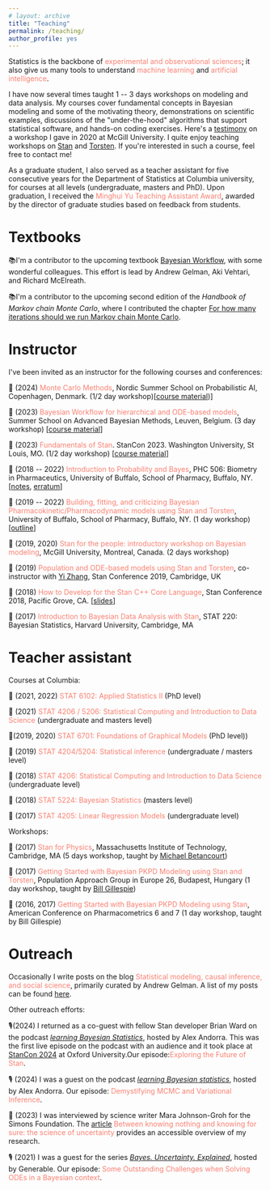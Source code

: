 ```yaml
---
# layout: archive
title: "Teaching"
permalink: /teaching/
author_profile: yes
---
```


Statistics is the backbone of <span style="color:Salmon">experimental and observational sciences</span>; it also give us many tools to understand <span style="color:Salmon">machine learning</span> and <span style="color:Salmon">artificial intelligence</span>.

I have now several times taught 1 -- 3 days workshops on modeling and data analysis.
My courses cover fundamental concepts in Bayesian modeling and some of the motivating theory, demonstrations on scientific examples, discussions of the "under-the-hood" algorithms that support statistical software, and hands-on coding exercises.
Here's a [testimony](https://statmodeling.stat.columbia.edu/2020/08/19/i-just-wanted-to-say-that-for-the-first-time-in-three-4-years-of-efforts-i-have-a-way-to-estimate-my-model/) on a workshop I gave in 2020 at McGill University.
I quite enjoy teaching workshops on [Stan](https://mc-stan.org/) and [Torsten](https://github.com/metrumresearchgroup/Torsten). If you're interested in such a course, feel free to contact me!

As a graduate student, I also served as a teacher assistant for five consecutive years for the Department of Statistics at Columbia university, for courses at all levels (undergraduate, masters and PhD).
Upon graduation, I received the <span style="color:Salmon">Minghui Yu Teaching Assistant Award</span>, awarded by the director of graduate studies based on feedback from students.

# Textbooks

📚I'm a contributor to the upcoming textbook [Bayesian Workflow](https://sites.stat.columbia.edu/gelman/workflow-book/), with some wonderful colleagues. This effort is lead by Andrew Gelman, Aki Vehtari, and Richard McElreath.

📚I'm a contributor to the upcoming second edition of the _Handbook of Markov chain Monte Carlo_, where I contributed the chapter [For how many iterations should we run Markov chain Monte Carlo](https://arxiv.org/abs/2311.02726).


# Instructor

I've been invited as an instructor for the following courses and conferences:

📙 (2024) <span style="color:Salmon">Monte Carlo Methods</span>, Nordic Summer School on Probabilistic AI, Copenhagen, Denmark. (1/2 day workshop)[[course material](https://github.com/probabilisticai/nordic-probai-2024/tree/main/day4/Charles%20Margoissan))]

📙 (2023) <span style="color:Salmon">Bayesian Workflow for hierarchical and ODE-based models</span>, Summer School on Advanced Bayesian Methods, Leuven, Belgium. (3 day workshop) [[course material](https://github.com/charlesm93/stanTutorial/tree/main/Leuven_summer_school2023)]

📙 (2023) <span style="color:Salmon">Fundamentals of Stan</span>. StanCon 2023. Washington University, St Louis, MO. (1/2 day workshop) [[course material](https://github.com/charlesm93/stanTutorial/tree/main/StanCon2023)]

📙 (2018 -- 2022) <span style="color:Salmon">Introduction to Probability and Bayes</span>, PHC 506: Biometry in Pharmaceutics, University of Buffalo, School of Pharmacy, Buffalo, NY. [[notes](http://charlesm93.github.io/files/Prob&Bayes.pdf), [erratum](http://charlesm93.github.io/files/notes_erratum.pdf)]

📙 (2019 -- 2022) <span style="color:Salmon">Building, fitting, and criticizing Bayesian Pharmacokinetic/Pharmacodynamic models using Stan and Torsten</span>, University of Buffalo, School of Pharmacy, Buffalo, NY. (1 day workshop) [[outline](http://charlesm93.github.io/files/outline-torsten_workshop.pdf)]

📙 (2019, 2020) <span style="color:Salmon">Stan for the people: introductory workshop on Bayesian modeling</span>, McGill University,
Montreal, Canada. (2 days workshop)

📙 (2019) <span style="color:Salmon">Population and ODE-based models using Stan and Torsten</span>,
co-instructor with [Yi Zhang](https://metrumrg.com/team_member/yi-zhang-ph-d/), Stan Conference 2019, Cambridge, UK

📙 (2018) <span style="color:Salmon">How to Develop for the Stan C++ Core Language</span>, Stan Conference 2018, Pacific Grove, CA. [[slides](https://github.com/charlesm93/presentations-and-writing/blob/master/StanCon2018_tutorial/Roadmap.pdf)]

📙 (2017) <span style="color:Salmon">Introduction to Bayesian Data Analysis with Stan</span>, STAT 220: Bayesian Statistics, Harvard University, Cambridge, MA

# Teacher assistant

Courses at Columbia:

📘 (2021, 2022) <span style="color:Salmon">STAT 6102: Applied Statistics II</span> (PhD level)

📘 (2021) <span style="color:Salmon">STAT 4206 / 5206: Statistical Computing and Introduction to Data Science</span> (undergraduate and masters level)

📘(2019, 2020) <span style="color:Salmon">STAT 6701: Foundations of Graphical Models</span> (PhD level))

📘 (2019) <span style="color:Salmon">STAT 4204/5204: Statistical inference</span> (undergraduate / masters level)

📘 (2018) <span style="color:Salmon">STAT 4206: Statistical Computing and Introduction to Data Science</span> (undergraduate level)

📘 (2018) <span style="color:Salmon">STAT 5224: Bayesian Statistics</span> (masters level)

📘 (2017) <span style="color:Salmon">STAT 4205: Linear Regression Models</span> (undergraduate level)

Workshops:

📘 (2017) <span style="color:Salmon">Stan for Physics</span>, Massachusetts Institute of Technology, Cambridge, MA
(5 days workshop, taught by [Michael Betancourt](https://betanalpha.github.io))

📘 (2017) <span style="color:Salmon">Getting Started with Bayesian PKPD Modeling using Stan and Torsten</span>, Population Approach Group in Europe 26, Budapest, Hungary (1 day workshop, taught by [Bill Gillespie](https://metrumrg.com/team_member/william-r-gillespie-ph-d/))

📘 (2016, 2017) <span style="color:Salmon">Getting Started with Bayesian PKPD Modeling using Stan</span>, American Conference on Pharmacometrics 6 and 7 (1 day workshop, taught by Bill Gillespie)

# Outreach

Occasionally I write posts on the blog <span style="color:Salmon">Statistical modeling, causal inference, and social science</span>, primarily curated by Andrew Gelman. A list of my posts can be found [here](https://statmodeling.stat.columbia.edu/author/charles/).

Other outreach efforts:

🎙️(2024) I returned as a co-guest with fellow Stan developer Brian Ward on the podcast [_learning Bayesian Statistics_](https://www.youtube.com/watch?v=nTECQ_uvOBc&ab_channel=LearningBayesianStatistics), hosted by Alex Andorra. This was the first live episode on the podcast with an audience and it took place at [StanCon 2024](https://mc-stan.org/learn-stan/stancon-talks.html#stancon-2024-oxford) at Oxford University.Our episode:<span style="color:Salmon">Exploring the Future of Stan</span>.

🎙️ (2024) I was a guest on the podcast [_learning Bayesian statistics_](https://learnbayesstats.com/episode/90-demystifying-mcmc-variational-inference-charles-margossian/), hosted by Alex Andorra. Our episode: <span style="color:Salmon">Demystifying MCMC and Variational Inference</span>.

📰 (2023) I was interviewed by science writer Mara Johnson-Groh for the Simons Foundation. The [article](https://www.simonsfoundation.org/2023/06/12/between-knowing-nothing-and-knowing-for-sure-the-science-of-uncertainty/) <span style="color:Salmon">Between knowing nothing and knowing for sure: the science of uncertainty</span> provides an accessible overview of my research.

🎙️ (2021) I was a guest for the series [_Bayes. Uncertainty. Explained_](https://www.youtube.com/watch?v=hsNvClBFhcY), hosted by Generable. Our episode: <span style="color:Salmon">Some Outstanding Challenges when Solving ODEs in a Bayesian context</span>.

<!---->
<!--Currently I'm writing chapters for the upcoming textbook _Bayesian Workflow_; an early outline of this work exists as a [preprint](https://arxiv.org/abs/2011.01808).-->
